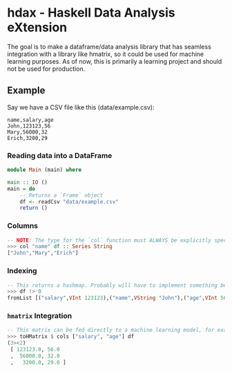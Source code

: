 # hdax - Haskell Data Analysis eXtension

The goal is to make a dataframe/data analysis library that has seamless integration with a library like hmatrix, so it could be used for machine learning purposes. As of now, this is primarily a learning project and should not be used for production.

## Example
Say we have a CSV file like this (data/example.csv):

```csv
name,salary,age
John,123123,56
Mary,56000,32
Erich,3200,29
```

### Reading data into a DataFrame
```haskell
module Main (main) where

main :: IO ()
main = do
    -- Returns a `Frame` object
    df <- readCsv "data/example.csv"
    return ()
```

### Columns
```haskell 
-- NOTE: The type for the `col` function must ALWAYS be explicitly specified.
>>> col "name" df :: Series String
["John","Mary","Erich"]
```

### Indexing
```haskell
-- This returns a hashmap. Probably will have to implement something better soon.
>>> df !> 0
fromList [("salary",VInt 123123),("name",VString "John"),("age",VInt 56)]
```

### `hmatrix` Integration
```haskell
-- This matrix can be fed directly to a machine learning model, for example.
>>> toHMatrix $ cols ["salary", "age"] df
(3><2)
 [ 123123.0, 56.0
 ,  56000.0, 32.0
 ,   3200.0, 29.0 ]
```
